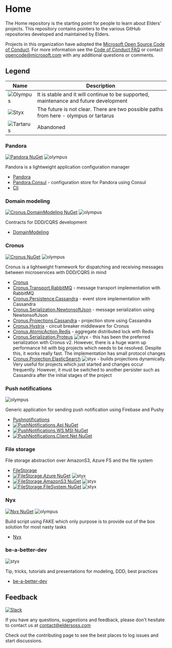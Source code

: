 # Home

The Home repository is the starting point for people to learn about Elders' projects. This repository contains pointers to the various GitHub repositories developed and maintained by Elders.

Projects in this organization have adopted the [Microsoft Open Source Code of Conduct](https://opensource.microsoft.com/codeofconduct/). For more information see the [Code of Conduct FAQ](https://opensource.microsoft.com/codeofconduct/faq/) or contact opencode@microsoft.com with any additional questions or comments.

## Legend

| Name | Description |
|------|-------------|
| ![Olympus](https://img.shields.io/badge/Status-olympus-green.svg) | It is stable and it will continue to be supported, maintenance and future development |
| ![Styx](https://img.shields.io/badge/Status-styx-orange.svg) | The future is not clear. There are two possible paths from here - olympus or tartarus |
| ![Tartarus](https://img.shields.io/badge/Status-tartarus-red.svg) | Abandoned |

### Pandora

[![Pandora NuGet](https://img.shields.io/nuget/v/Pandora.svg)](https://www.nuget.org/packages/Pandora) ![olympus](https://img.shields.io/badge/olympus-green.svg)

Pandora is a lightweight application configuration manager

- [Pandora](https://github.com/Elders/Pandora)
- [Pandora.Consul](https://github.com/Elders/Pandora.Consul) - configuration store for Pandora using Consul
- [Cli](https://github.com/Elders/Pandora.Cli)

### Domain modeling

[![Cronus.DomainModeling NuGet](https://img.shields.io/nuget/v/Cronus.DomainModeling.svg)](https://www.nuget.org/packages/Cronus.DomainModeling) ![olympus](https://img.shields.io/badge/olympus-green.svg)

Contracts for DDD/CQRS development

- [DomainModeling](https://github.com/Elders/Cronus.DomainModeling)

### Cronus

[![Cronus NuGet](https://img.shields.io/nuget/v/Cronus.svg)](https://www.nuget.org/packages/Cronus) ![olympus](https://img.shields.io/badge/olympus-green.svg)

Cronus is a lightweight framework for dispatching and receiving messages between microservices with DDD/CQRS in mind

- [Cronus](https://github.com/Elders/Cronus)
- [Cronus.Transport.RabbitMQ](https://github.com/Elders/Cronus.Transport.RabbitMQ) - message transport implementation with RabbitMQ
- [Cronus.Persistence.Cassandra](https://github.com/Elders/Cronus.Persistence.Cassandra) - event store implementation with Cassandra
- [Cronus.Serialization.NewtonsoftJson](https://github.com/Elders/Cronus.Serialization.NewtonsoftJson) - message serialization using NewtonsoftJson
- [Cronus.Projections.Cassandra](https://github.com/Elders/Cronus.Projections.Cassandra) - projection store using Cassandra
- [Cronus.Hystrix](https://github.com/Elders/Cronus.Hystrix) - circuit breaker middleware for Cronus
- [Cronus.AtomicAction.Redis](https://github.com/Elders/Cronus.AtomicAction.Redis) - aggregate distributed lock with Redis
- [Cronus.Serialization.Proteus](https://github.com/Elders/Cronus.Serialization.Proteus) ![styx](https://img.shields.io/badge/styx-orange.svg) - this has been the preferred serialization with Cronus v2. However, there is a huge warm up performance hit with big projects which needs to be resolved. Despite this, it works really fast. The implementation has small protocol changes
- [Cronus.Projection.ElasticSearch](https://github.com/Elders/Cronus.Projection.ElasticSearch) ![styx](https://img.shields.io/badge/styx-orange.svg) - builds projections dynamically. Very useful for projects which just started and changes occur frequently. However, it must be switched to another persister such as Cassandra after the initial stages of the project

### Push notifications

![olympus](https://img.shields.io/badge/olympus-green.svg)

Generic application for sending push notification using Firebase and Pushy

- [Pushnotifications](https://github.com/Elders/Pushnotifications)
- [![PushNotifications.Api NuGet](https://img.shields.io/nuget/v/PushNotifications.Api.svg?label=PushNotifications.Api)](https://www.nuget.org/packages/PushNotifications.Api/)
- [![PushNotifications.WS.MSI NuGet](https://img.shields.io/nuget/v/PushNotifications.WS.MSI.svg?label=PushNotifications.WS.MSI)](https://www.nuget.org/packages/PushNotifications.WS.MSI/)
- [![PushNotifications.Client.Net NuGet](https://img.shields.io/nuget/v/PushNotifications.Client.Net.svg?label=PushNotifications.Client.Net)](https://www.nuget.org/packages/Pushnotifications.Client.Net/)

### File storage

File storage abstraction over AmazonS3, Azure FS and the file system

- [FileStorage](https://github.com/Elders/FileStorage)
- [![FileStorage.Azure NuGet](https://img.shields.io/nuget/v/FileStorage.Azure.svg?label=FileStorage.Azure)](https://www.nuget.org/packages/FileStorage.Azure) ![styx](https://img.shields.io/badge/styx-orange.svg)
- [![FileStorage.AmazonS3 NuGet](https://img.shields.io/nuget/v/FileStorage.AmazonS3.svg?label=FileStorage.AmazonS3)](https://www.nuget.org/packages/FileStorage.AmazonS3) ![styx](https://img.shields.io/badge/styx-orange.svg)
- [![FileStorage.FileSystem NuGet](https://img.shields.io/nuget/v/FileStorage.FileSystem.svg?label=FileStorage.FileSystem&)](https://www.nuget.org/packages/FileStorage.FileSystem) ![styx](https://img.shields.io/badge/styx-orange.svg)

### Nyx

[![Nyx NuGet](https://img.shields.io/nuget/v/Nyx.svg)](https://www.nuget.org/packages/Nyx) ![olympus](https://img.shields.io/badge/olympus-green.svg)

Build script using FAKE which only purpose is to provide out of the box solution for most nasty tasks

- [Nyx](https://github.com/Elders/Nyx)

### be-a-better-dev

![styx](https://img.shields.io/badge/styx-orange.svg)

Tip, tricks, tutorials and presentations for modeling, DDD, best practices

- [be-a-better-dev](https://github.com/Elders/be-a-better-dev)

## Feedback

[![Slack](https://img.shields.io/badge/Elders-OSS-black.svg?logo=slack&colorA=black)](https://join.slack.com/t/eldersoss/shared_invite/enQtNDExMjY5MTQzMjk5LTEyZTQwZTVkZjI2NzQ1ZGU3YzUyYzBiOTFmZTZhMGY3ZWEwZWQxZDVkOTM3NzdkZGJjN2Q2ZmQ4ZDg3YTUyMDQ)

If you have any questions, suggestions and feedback, please don't hesitate to contact us at contact@eldersoss.com

Check out the contributing page to see the best places to log issues and start discussions.